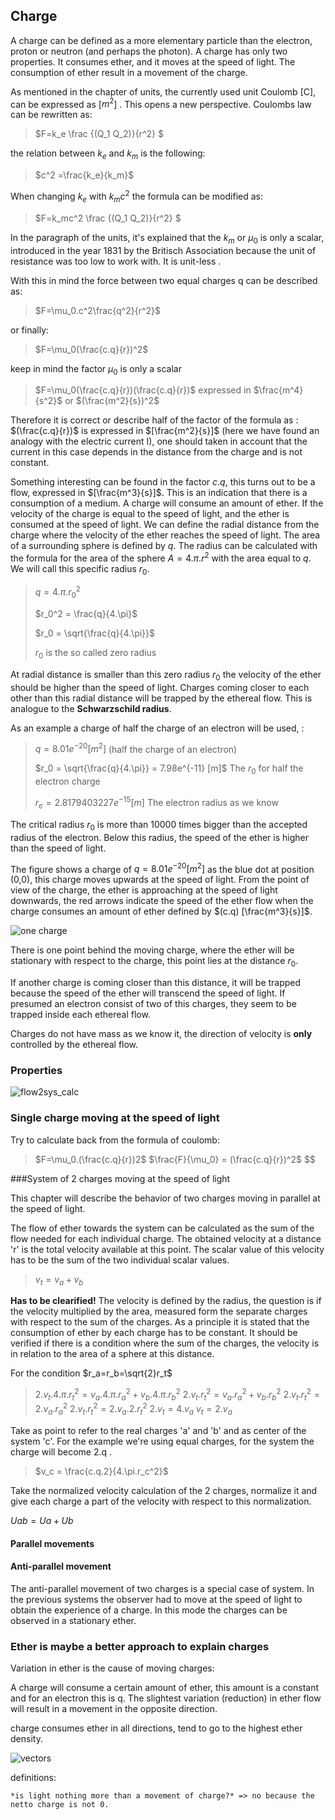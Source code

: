 ## Charge
A charge can be defined as a more elementary particle than the electron, proton or neutron (and perhaps the photon).  A charge has only two properties. It consumes ether, and it moves at the speed of light. The consumption of ether result in a movement of the charge.

As mentioned in the chapter of units, the currently used unit Coulomb [C], can be expressed as [$m^2$] . This opens a new perspective. Coulombs law can be rewritten as:

> $F=k_e \frac {(Q_1 Q_2)}{r^2} $ 

the relation between $k_e$ and $k_m$ is the following:

> $c^2 =\frac{k_e}{k_m}$

When changing  $k_e$ with $k_mc^2$ the formula can be modified as:

>$F=k_mc^2 \frac {(Q_1 Q_2)}{r^2} $  

In the paragraph of the units, it's explained that the $k_m$ or $\mu_0$  is only a scalar, introduced in the year 1831 by the Britisch Association because the unit of resistance was too low to work with. It is unit-less .

With this in mind the force between two equal charges q can be described as:

> $F=\mu_0.c^2\frac{q^2}{r^2}$ 

or finally:

> $F=\mu_0(\frac{c.q}{r})^2$ 

keep in mind the factor $\mu_0$ is only a scalar

> $F=\mu_0(\frac{c.q}{r})(\frac{c.q}{r})$  expressed in $\frac{m^4}{s^2}$ or $(\frac{m^2}{s})^2$

Therefore  it  is correct or describe half of the factor of the formula as :  $(\frac{c.q}{r})$ is expressed in $[\frac{m^2}{s}]$ (here we have found an analogy with the electric current I), one should taken in account that the current in this case depends in the distance from the charge and is not constant.

Something interesting can be found in the factor $c.q$, this turns out to be a flow, expressed in $[\frac{m^3}{s}]$. This is an indication that there is a consumption of a medium. A charge will consume an amount of ether.  If the velocity of the charge is equal to the speed of light, and the ether is consumed at the speed of light. We can define the radial distance from the charge where the velocity of the ether reaches the speed of light. The area of a surrounding sphere is defined by $q$. The radius can be calculated with the formula for the area of the sphere $A=4.\pi.r^2$ with the area equal to $q$. We will call this specific radius $r_0$.

> $q = 4.\pi.r_0^2$
>
> $r_0^2 = \frac{q}{4.\pi}$
>
> $r_0 = \sqrt{\frac{q}{4.\pi}}$ 
>
> $r_0$ is the so called zero radius

At radial distance is smaller than this zero radius $r_0$ the velocity of the ether should be higher than the speed of light. Charges coming closer to each other than this radial distance will be trapped by the ethereal flow. This is analogue to the **Schwarzschild radius**. 

As an example a charge of half the charge of an electron will be used, :

> $q = 8.01e^{-20} [m^2]$     (half the charge of an electron)
>
> $r_0 = \sqrt{\frac{q}{4.\pi}} = 7.98e^{-11} [m]$ The $r_0$ for half the electron charge
>
> $r_e = 2.8179403227e^{-15} [m]$ The electron radius as we know

The critical radius $r_0$ is more than $10000$ times bigger than the accepted radius of the electron. Below this radius, the speed of the ether is higher than the speed of light.

The figure shows a charge of $q = 8.01e^{-20} [m^2]$ as the blue dot at position (0,0), this charge moves upwards at the speed of light. From the point of view of the charge, the ether is approaching at the speed of light downwards, the red arrows indicate the speed of the ether flow when the charge consumes an amount of ether defined by $(c.q) [\frac{m^3}{s}]$. 

![one charge](./images/one_charge.png)

There is one point behind the moving charge, where the ether will be stationary with respect to the charge, this point lies at the distance $r_0$. 

If another charge is coming closer than this distance, it will be trapped because the speed of the ether will transcend the speed of light. If presumed an electron consist of two of this charges, they seem to be trapped inside each ethereal flow.

Charges do not have mass as we know it, the direction of velocity is **only** controlled by the ethereal flow. 

### Properties

![flow2sys_calc](.\images\flow2sys_calc.svg)

### Single charge moving at the speed of light

Try to calculate back from the formula of coulomb:

> $F=\mu_0.(\frac{c.q}{r})2$
> $\frac{F}{\mu_0} = (\frac{c.q}{r})^2$
> $$

###System of 2 charges moving at the speed of light

This chapter will describe the behavior of two charges moving in parallel at the speed of light.

The flow of ether towards the system can be calculated as the sum of the flow needed for each individual charge. The obtained velocity at a distance 'r' is the total velocity available at this point. The scalar value of this velocity has to be the sum of the two individual scalar values.

> $v_t = v_a + v_b$ 

**Has to be clearified!** The velocity is defined by the radius, the question is if the velocity multiplied by the area, measured form the separate charges with respect to the sum of the charges. As a principle it is stated that the consumption of ether by each charge has to be constant. It should be verified if there is a condition where the sum of the charges, the velocity is in relation to the area of a sphere at this distance.

For the condition $r_a=r_b=\sqrt{2}r_t$

> $2.v_t.4.\pi.r_t^2 = v_a.4.\pi.r_a^2 +v_b.4.\pi.r_b^2$
> $2.v_t.r_t^2 = v_a.r_a^2 +v_b.r_b^2$
> $2.v_t.r_t^2 = 2.v_a.r_a^2$
> $2.v_t.r_t^2 = 2.v_a.2.r_t^2$
> $2.v_t = 4.v_a$
> $v_t= 2.v_a$


Take as point to refer to the real charges 'a' and 'b' and as center of the system 'c'. For the example we're using equal charges, for the system the charge will become 2.q .

> $v_c = \frac{c.q.2}{4.\pi.r_c^2}$

Take the normalized velocity calculation of the 2 charges, normalize it and give each charge a part of the velocity with respect to this normalization.

$Uab = Ua + Ub$

#### Parallel movements


#### Anti-parallel movement

The anti-parallel movement of two charges is a special case of system. In the previous systems the observer had to move at the speed of light to obtain the experience of a charge. In this mode the charges can be observed in a stationary ether.



### Ether is maybe a better approach to explain charges

Variation in ether is the cause of moving charges:

A charge will consume a certain amount of ether, this amount is a constant and for an electron this is q. The slightest variation (reduction) in ether flow will result in a movement in the opposite direction.

 charge consumes ether in all directions, tend to go to the highest ether density.

![vectors](./images/vectors.png)

definitions:







`*is light nothing more than a movement of charge?* => no because the netto charge is not 0. `


